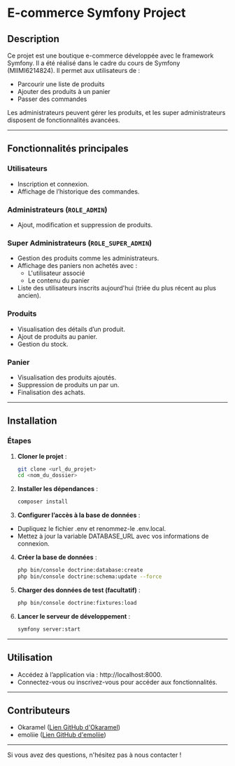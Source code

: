 # E-commerce Symfony Project

## Description

Ce projet est une boutique e-commerce développée avec le framework Symfony. Il a été réalisé dans le cadre du cours de Symfony (MIIMI6214824). Il permet aux utilisateurs de :

- Parcourir une liste de produits
- Ajouter des produits à un panier
- Passer des commandes

Les administrateurs peuvent gérer les produits, et les super administrateurs disposent de fonctionnalités avancées.

---

## Fonctionnalités principales

### Utilisateurs
- Inscription et connexion.
- Affichage de l’historique des commandes.

### Administrateurs (`ROLE_ADMIN`)
- Ajout, modification et suppression de produits.

### Super Administrateurs (`ROLE_SUPER_ADMIN`)
- Gestion des produits comme les administrateurs.
- Affichage des paniers non achetés avec :
  - L'utilisateur associé
  - Le contenu du panier
- Liste des utilisateurs inscrits aujourd'hui (triée du plus récent au plus ancien).

### Produits
- Visualisation des détails d’un produit.
- Ajout de produits au panier.
- Gestion du stock.

### Panier
- Visualisation des produits ajoutés.
- Suppression de produits un par un.
- Finalisation des achats.

---

## Installation

### Étapes

1. **Cloner le projet** :
   ```bash
   git clone <url_du_projet>
   cd <nom_du_dossier>

2. **Installer les dépendances** :
    ```bash
    composer install

3. **Configurer l’accès à la base de données** :
- Dupliquez le fichier .env et renommez-le .env.local.
- Mettez à jour la variable DATABASE_URL avec vos informations de connexion.

4. **Créer la base de données** :
    ```bash
    php bin/console doctrine:database:create
    php bin/console doctrine:schema:update --force

5. **Charger des données de test (facultatif)** :
    ```bash
    php bin/console doctrine:fixtures:load

6. **Lancer le serveur de développement** :
    ```bash
    symfony server:start

---

## Utilisation
- Accédez à l’application via : http://localhost:8000.
- Connectez-vous ou inscrivez-vous pour accéder aux fonctionnalités.

---

## Contributeurs
- Okaramel ([Lien GitHub d'Okaramel](https://github.com/Okaramel))
- emoliie ([Lien GitHub d'emoliie](https://github.com/emoliie))

---
Si vous avez des questions, n'hésitez pas à nous contacter !